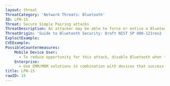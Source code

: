 ```yaml
---
layout: threat
ThreatCategory: 'Network Threats: Bluetooth'
ID: LPN-15
Threat: Secure Simple Pairing attacks
ThreatDescription: An attacker may be able to force or entice a Bluetooth device to participate in Just Works SSP, which is susceptible to MiTM attacks.
ThreatOrigin: 'Guide to Bluetooth Security: Draft NIST SP 800-121rev2 [^J-Padgette-1]'
ExploitExample:
CVEExample:
PossibleCountermeasures:
    Mobile Device User:
      - To reduce opportunity for this attack, disable Bluetooth when that feature is not in use.
    Enterprise:
      - Use EMM/MDM solutions in combination with devices that successfully enforce a policy inhibit Just Works functionality or disable Bluetooth entirely, as appropriate.
title: LPN-15
rawID: 15
---
```

